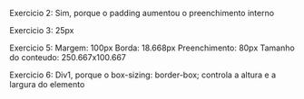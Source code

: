 Exercicio 2: Sim, porque o padding aumentou o preenchimento interno

Exercicio 3: 25px

Exercicio 5:
Margem: 100px
Borda: 18.668px
Preenchimento: 80px
Tamanho do conteudo: 250.667x100.667

Exercicio 6: Div1, porque o box-sizing: border-box; controla a altura e a largura do elemento
